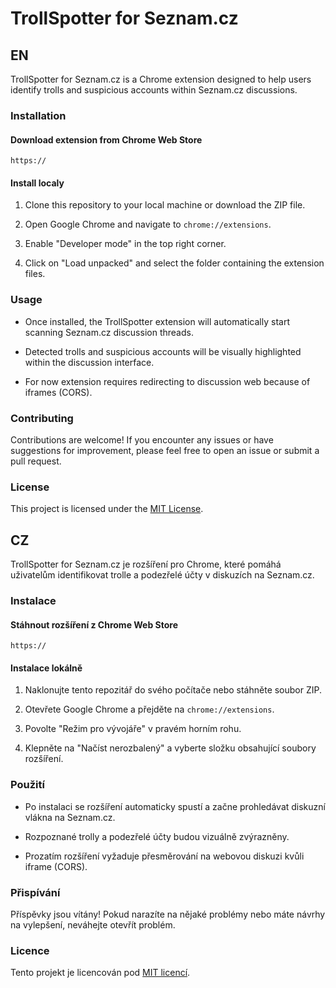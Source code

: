 # TrollSpotter for Seznam.cz


## EN

TrollSpotter for Seznam.cz is a Chrome extension designed to help users identify trolls and suspicious accounts within Seznam.cz discussions.

### Installation 

#### Download extension from Chrome Web Store
`https://`

#### Install localy

1. Clone this repository to your local machine or download the ZIP file.
   
2. Open Google Chrome and navigate to `chrome://extensions`.
   
3. Enable "Developer mode" in the top right corner.
   
4. Click on "Load unpacked" and select the folder containing the extension files.

### Usage

- Once installed, the TrollSpotter extension will automatically start scanning Seznam.cz discussion threads.

- Detected trolls and suspicious accounts will be visually highlighted within the discussion interface.

- For now extension requires redirecting to discussion web because of iframes (CORS).

### Contributing

Contributions are welcome! If you encounter any issues or have suggestions for improvement, please feel free to open an issue or submit a pull request.

### License

This project is licensed under the [MIT License](LICENSE).



## CZ

TrollSpotter for Seznam.cz je rozšíření pro Chrome, které pomáhá uživatelům identifikovat trolle a podezřelé účty v diskuzích na Seznam.cz.

### Instalace 

#### Stáhnout rozšíření z Chrome Web Store
`https://`

#### Instalace lokálně

1. Naklonujte tento repozitář do svého počítače nebo stáhněte soubor ZIP.
   
2. Otevřete Google Chrome a přejděte na `chrome://extensions`.
   
3. Povolte "Režim pro vývojáře" v pravém horním rohu.
   
4. Klepněte na "Načíst nerozbalený" a vyberte složku obsahující soubory rozšíření.

### Použití

- Po instalaci se rozšíření automaticky spustí a začne prohledávat diskuzní vlákna na Seznam.cz.

- Rozpoznané trolly a podezřelé účty budou vizuálně zvýrazněny.

- Prozatím rozšíření vyžaduje přesměrování na webovou diskuzi kvůli iframe (CORS).

### Přispívání

Příspěvky jsou vítány! Pokud narazíte na nějaké problémy nebo máte návrhy na vylepšení, neváhejte otevřít problém.

### Licence

Tento projekt je licencován pod [MIT licencí](LICENSE).
